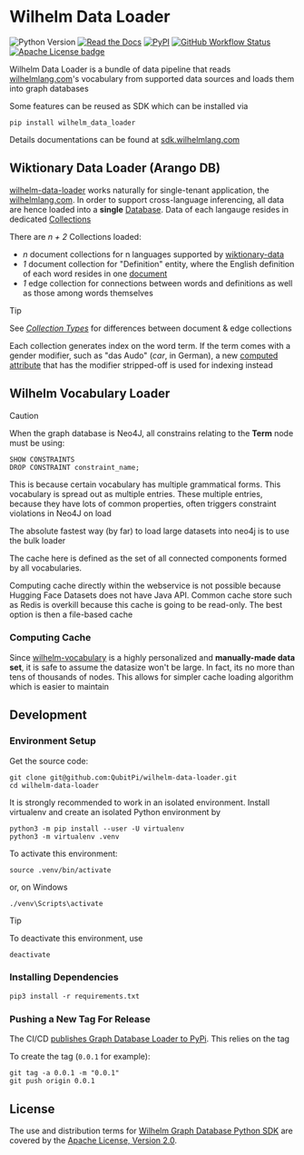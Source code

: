 Wilhelm Data Loader
===================

![Python Version][Python Version Badge]
[![Read the Docs][Read the Docs badge]][Read the Docs URL]
[![PyPI][PyPI project badge]][PyPI project url]
[![GitHub Workflow Status][GitHub Workflow Status badge]][GitHub Workflow Status URL]
[![Apache License badge]][Apache License URL]

Wilhelm Data Loader is a bundle of data pipeline that reads [wilhelmlang.com]'s vocabulary from supported data sources
and loads them into graph databases

Some features can be reused as SDK which can be installed via

```console
pip install wilhelm_data_loader
```

Details documentations can be found at [sdk.wilhelmlang.com](https://sdk.wilhelmlang.com/)

Wiktionary Data Loader (Arango DB)
----------------------------------

[wilhelm-data-loader]() works naturally for single-tenant application, the [wilhelmlang.com]. In order to support
cross-language inferencing, all data are hence loaded into a __single__
[Database](https://arango.qubitpi.org/stable/concepts/data-structure/#databases). Data of each langauge resides in
dedicated [Collections](https://arango.qubitpi.org/stable/concepts/data-structure/#collections)

There are _n + 2_ Collections loaded:

- _n_ document collections for n languages supported by [wiktionary-data](https://github.com/QubitPi/wiktionary-data)
- _1_ document collection for "Definition" entity, where the English definition of each word resides in one
  [document](https://arango.qubitpi.org/stable/concepts/data-structure/#documents)
- _1_ edge collection for connections between words and definitions as well as those among words themselves

> [!TIP]
>
> See [_Collection Types_](https://arango.qubitpi.org/stable/concepts/data-structure/collections/#collection-types) for
> differences between document & edge collections

Each collection generates index on the word term. If the term comes with a gender modifier, such as
"das Audo" (_car_, in German), a new
[computed attribute](https://arango.qubitpi.org/stable/concepts/data-structure/documents/computed-values/) that has
the modifier stripped-off is used for indexing instead

Wilhelm Vocabulary Loader
-------------------------

> [!CAUTION]
>
> When the graph database is Neo4J, all constrains relating to the __Term__ node must be using:
>
> ```cypher
> SHOW CONSTRAINTS
> DROP CONSTRAINT constraint_name;
> ```
>
> This is because certain vocabulary has multiple grammatical forms. This vocabulary is spread out as multiple entries.
> These multiple entries, because they have lots of common properties, often triggers constraint violations in Neo4J on
> load

The absolute fastest way (by far) to load large datasets into neo4j is to use the bulk loader

The cache here is defined as the set of all connected components formed by all vocabularies.

Computing cache directly within the webservice is not possible because Hugging Face Datasets does not have Java API.
Common cache store such as Redis is overkill because this cache is going to be read-only.
The best option is then a file-based cache

### Computing Cache

Since [wilhelm-vocabulary](https://github.com/QubitPi/wilhelm-vocabulary) is a highly personalized and __manually-made
data set__, it is safe to assume the datasize won't be large. In fact, its no more than tens of thousands of nodes. This
allows for simpler cache loading algorithm which is easier to maintain

Development
-----------

### Environment Setup

Get the source code:

```console
git clone git@github.com:QubitPi/wilhelm-data-loader.git
cd wilhelm-data-loader
```

It is strongly recommended to work in an isolated environment. Install virtualenv and create an isolated Python
environment by

```console
python3 -m pip install --user -U virtualenv
python3 -m virtualenv .venv
```

To activate this environment:

```console
source .venv/bin/activate
```

or, on Windows

```console
./venv\Scripts\activate
```

> [!TIP]
>
> To deactivate this environment, use
>
> ```console
> deactivate
> ```

### Installing Dependencies

```console
pip3 install -r requirements.txt
```

### Pushing a New Tag For Release

The CI/CD [publishes Graph Database Loader to PyPi](https://pypi.org/project/graph-database-loader/). This relies on
the tag

To create the tag (`0.0.1` for example):

```console
git tag -a 0.0.1 -m "0.0.1"
git push origin 0.0.1
```

License
-------

The use and distribution terms for [Wilhelm Graph Database Python SDK]() are covered by the
[Apache License, Version 2.0].

[Apache License badge]: https://img.shields.io/badge/Apache%202.0-F25910.svg?style=for-the-badge&logo=Apache&logoColor=white
[Apache License URL]: https://www.apache.org/licenses/LICENSE-2.0
[Apache License, Version 2.0]: https://www.apache.org/licenses/LICENSE-2.0.html

[GitHub Workflow Status badge]: https://img.shields.io/github/actions/workflow/status/QubitPi/wilhelm-data-loader/ci-cd.yaml?logo=github&style=for-the-badge&label=CI/CD
[GitHub Workflow Status URL]: https://github.com/QubitPi/wilhelm-data-loader/actions/workflows/ci-cd.yaml

[Python Version Badge]: https://img.shields.io/badge/Python-3.10-brightgreen?style=for-the-badge&logo=python&logoColor=white
[PyPI project badge]: https://img.shields.io/pypi/v/wilhelm-data-loader?logo=pypi&logoColor=white&style=for-the-badge
[PyPI project url]: https://pypi.org/project/wilhelm-data-loader/

[Read the Docs badge]: https://img.shields.io/readthedocs/wilhelm-data-loader?style=for-the-badge&logo=readthedocs&logoColor=white&label=Read%20the%20Docs&labelColor=8CA1AF
[Read the Docs URL]: https://sdk.wilhelmlang.com

[wilhelmlang.com]: https://wilhelmlang.com/
